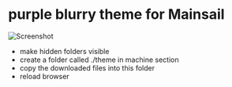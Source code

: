 # purple blurry theme for Mainsail 

![Screenshot](https://github.com/bumbeng/mainsail_theme_blurry/assets/111509593/0fb314ff-5f0c-4243-9103-60f101bf4ad9)


- make hidden folders visible
- create a folder called ./theme in machine section
- copy the downloaded files into this folder
- reload browser

